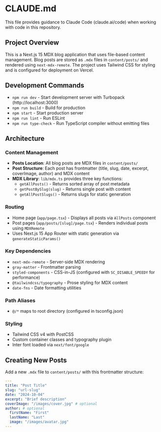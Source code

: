 # CLAUDE.md

This file provides guidance to Claude Code (claude.ai/code) when working with code in this repository.

## Project Overview

This is a Next.js 15 MDX blog application that uses file-based content management. Blog posts are stored as `.mdx` files in `content/posts/` and rendered using `next-mdx-remote`. The project uses Tailwind CSS for styling and is configured for deployment on Vercel.

## Development Commands

- `npm run dev` - Start development server with Turbopack (http://localhost:3000)
- `npm run build` - Build for production
- `npm start` - Start production server
- `npm run lint` - Run ESLint
- `npm run type-check` - Run TypeScript compiler without emitting files

## Architecture

### Content Management

- **Posts Location**: All blog posts are MDX files in `content/posts/`
- **Post Structure**: Each post has frontmatter (title, slug, date, excerpt, coverImage, author) and MDX content
- **MDX Library**: `lib/mdx.ts` provides three key functions:
  - `getAllPosts()` - Returns sorted array of post metadata
  - `getPostBySlug(slug)` - Returns single post with content
  - `getAllPostSlugs()` - Returns slugs for static generation

### Routing

- Home page (`app/page.tsx`) - Displays all posts via `AllPosts` component
- Post pages (`app/posts/[slug]/page.tsx`) - Renders individual posts using `MDXRemote`
- Uses Next.js 15 App Router with static generation via `generateStaticParams()`

### Key Dependencies

- `next-mdx-remote` - Server-side MDX rendering
- `gray-matter` - Frontmatter parsing
- `styled-components` - CSS-in-JS (configured with `SC_DISABLE_SPEEDY` for performance)
- `@tailwindcss/typography` - Prose styling for MDX content
- `date-fns` - Date formatting utilities

### Path Aliases

- `@/*` maps to root directory (configured in tsconfig.json)

### Styling

- Tailwind CSS v4 with PostCSS
- Custom container classes and typography plugin
- Inter font loaded via `next/font/google`

## Creating New Posts

Add a new `.mdx` file to `content/posts/` with this frontmatter structure:

```yaml
---
title: "Post Title"
slug: "url-slug"
date: "2024-10-04"
excerpt: "Brief description"
coverImage: "/images/cover.jpg" # optional
author: # optional
  firstName: "First"
  lastName: "Last"
  image: "/images/avatar.jpg"
---
```
